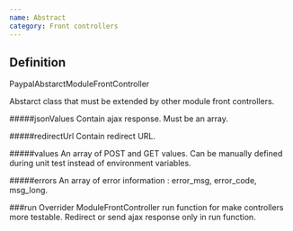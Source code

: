 ```yaml
---
name: Abstract
category: Front controllers
---
```


## Definition
PaypalAbstarctModuleFrontController

Abstarct class that must be extended by other module front controllers.

#####jsonValues
Contain ajax response. Must be an array.

#####redirectUrl
Contain redirect URL.

#####values
An array of POST and GET values. Can be manually defined during unit test
instead of environment variables.

#####errors
An array of error information : error_msg, error_code, msg_long.

###run
Overrider ModuleFrontController run function for make controllers more testable.
Redirect or send ajax response only in run function.